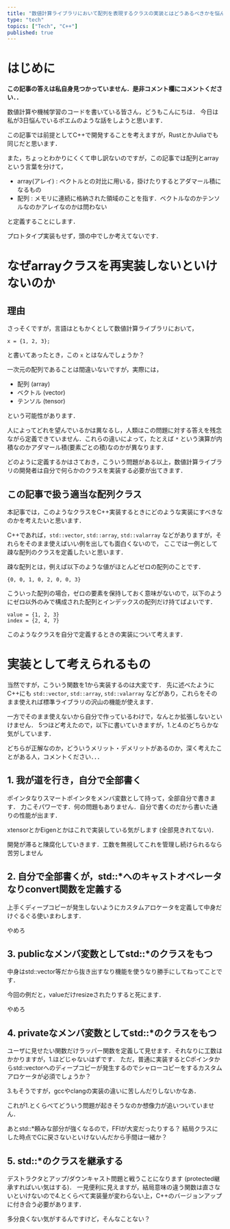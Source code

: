 ```yaml
---
title: "数値計算ライブラリにおいて配列を表現するクラスの実装とはどうあるべきかを悩んだ末のポエム (1次元)"
type: "tech"
topics: ["Tech", "C++"]
published: true
---
```


# はじめに
**この記事の答えは私自身見つかっていません．是非コメント欄にコメントください．．**

数値計算や機械学習のコードを書いている皆さん，どうもこんにちは．
今日は私が3日悩んでいるポエムのような話をしようと思います．

この記事では前提としてC++で開発することを考えますが，RustとかJuliaでも同じだと思います．

また，ちょっとわかりにくくて申し訳ないのですが，この記事では配列とarrayという言葉を分けて，
- array(アレイ) : ベクトルとの対比に用いる，掛けたりするとアダマール積になるもの 
- 配列 : メモリに連続に格納された領域のことを指す．ベクトルなのかテンソルなのかアレイなのかは問わない

と定義することにします．

プロトタイプ実装もせず，頭の中でしか考えてないです．

# なぜarrayクラスを再実装しないといけないのか
## 理由
さっそくですが，言語はともかくとして数値計算ライブラリにおいて，

```
x = {1, 2, 3};
```

と書いてあったとき，この `x` とはなんでしょうか？

一次元の配列であることは間違いないですが，実際には，
- 配列 (array)
- ベクトル (vector)
- テンソル (tensor)

という可能性があります．

人によってどれを望んでいるかは異なるし，人類はこの問題に対する答えを残念ながら定義できていません．これらの違いによって，たとえば `*` という演算が内積なのかアダマール積(要素ごとの積)なのかが異なります．

どのように定義するかはさておき，こういう問題がある以上，数値計算ライブラリの開発者は自分で何らかのクラスを実装する必要が出てきます．

## この記事で扱う適当な配列クラス
本記事では，このようなクラスをC++実装するときにどのような実装にすべきなのかを考えたいと思います．

C++であれば，`std::vector`, `std::array`, `std::valarray` などがありますが，それらをそのまま使えばいい例を出しても面白くないので，
ここでは一例として疎な配列のクラスを定義したいと思います．

疎な配列とは，例えば以下のような値がほとんどゼロの配列のことです．
```
{0, 0, 1, 0, 2, 0, 0, 3}
```

こういった配列の場合，ゼロの要素を保持しておく意味がないので，以下のようにゼロ以外のみで構成された配列とインデックスの配列だけ持てばよいです．
```
value = {1, 2, 3}
index = {2, 4, 7}
```

このようなクラスを自分で定義するときの実装について考えます．

# 実装として考えられるもの 
当然ですが，こういう関数を1から実装するのは大変です．
先に述べたようにC++にも `std::vector`, `std::array`, `std::valarray` などがあり，これらをそのまま使えれば標準ライブラリの沢山の機能が使えます．

一方でそのまま使えないから自分で作っているわけで，なんとか拡張しないといけません．
5つほど考えたので，以下に書いていきますが，1.と4.のどちらかな気がしています．

どちらが正解なのか，どういうメリット・デメリットがあるのか，深く考えたことがある人，コメントください．．．

## 1. 我が道を行き，自分で全部書く
ポインタなりスマートポインタをメンバ変数として持って，全部自分で書きます．
力こそパワーです．何の問題もありません．自分で書くのだから書いた通りの性能が出ます．

xtensorとかEigenとかはこれで実装している気がします (全部見きれてない)．

開発が滞ると陳腐化していきます．工数を無視してこれを管理し続けられるなら苦労しません

## 2. 自分で全部書くが，std::*へのキャストオペレータなりconvert関数を定義する
上手くディープコピーが発生しないようにカスタムアロケータを定義して中身だけぐるぐる使いまわします．

やめろ

## 3. publicなメンバ変数としてstd::*のクラスをもつ 
中身はstd::vector等だから抜き出すなり機能を使うなり勝手にしてねってことです．

今回の例だと，valueだけresizeされたりすると死にます．

やめろ

## 4. privateなメンバ変数としてstd::*のクラスをもつ
ユーザに見せたい関数だけラッパー関数を定義して見せます．それなりに工数はかかりますが，1.ほどじゃないはずです．
ただ，普通に実装するとCポインタからstd::vectorへのディープコピーが発生するのでシャローコピーをするカスタムアロケータが必須でしょうか？

3.もそうですが，gccやclangの実装の違いに苦しんだりしないかなあ．

これが1.とくらべてどういう問題が起きそうなのか想像力が追いついていません．

あとstd::*頼みな部分が強くなるので，FFIが大変だったりする？
結局クラスにした時点でCに戻さないといけないんだから手間は一緒か？

## 5. std::*のクラスを継承する
デストラクタとアップ/ダウンキャスト問題と戦うことになります (protected継承すればいい気はする)．
一見便利に見えますが，結局意味の違う関数は直さないといけないので4.とくらべて実装量が変わらない上，C++のバージョンアップに付き合う必要があります．

多分良くない気がするんですけど，そんなことない？